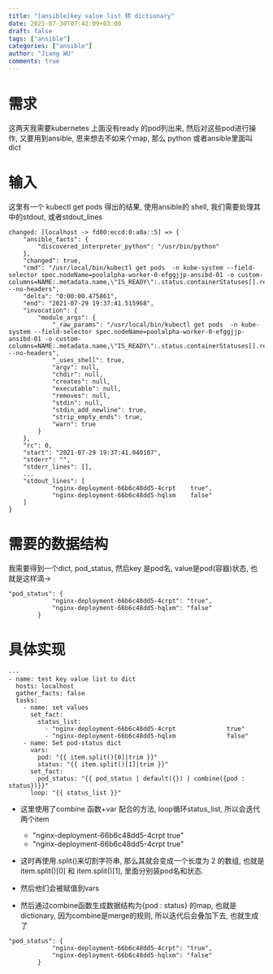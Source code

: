 ```yaml
---
title: "[ansible]key value list 转 dictionary"
date: 2021-07-30T07:42:09+03:00
draft: false
tags: ["ansible"]
categories: ["ansible"]
author: "Jiang WU"
comments: true
---
```


# 需求
这两天我需要kubernetes 上面没有ready 的pod列出来, 然后对这些pod进行操作, 又要用到ansible, 思来想去不如来个map, 那么 python 或者ansible里面叫dict

<!--more-->
# 输入
这里有一个 kubectl get pods 得出的结果, 使用ansible的 shell, 我们需要处理其中的stdout, 或者stdout_lines
```
changed: [localhost -> fd00:eccd:0:a0a::5] => {
    "ansible_facts": {
        "discovered_interpreter_python": "/usr/bin/python"
    },
    "changed": true,
    "cmd": "/usr/local/bin/kubectl get pods  -n kube-system --field-selector spec.nodeName=poolalpha-worker-0-efggjjp-ansibd-01 -o custom-columns=NAME:.metadata.name,\"IS_READY\":.status.containerStatuses[].ready --no-headers",
    "delta": "0:00:00.475861",
    "end": "2021-07-29 19:37:41.515968",
    "invocation": {
        "module_args": {
            "_raw_params": "/usr/local/bin/kubectl get pods  -n kube-system --field-selector spec.nodeName=poolalpha-worker-0-efggjjp-ansibd-01 -o custom-columns=NAME:.metadata.name,\"IS_READY\":.status.containerStatuses[].ready --no-headers",
            "_uses_shell": true,
            "argv": null,
            "chdir": null,
            "creates": null,
            "executable": null,
            "removes": null,
            "stdin": null,
            "stdin_add_newline": true,
            "strip_empty_ends": true,
            "warn": true
        }
    },
    "rc": 0,
    "start": "2021-07-29 19:37:41.040107",
    "stderr": "",
    "stderr_lines": [],
    ...
    "stdout_lines": [
            "nginx-deployment-66b6c48dd5-4crpt    true",
            "nginx-deployment-66b6c48dd5-hqlxm    false"
    ]
}
```

# 需要的数据结构
我需要得到一个dict, pod_status, 然后key 是pod名, value是pod(容器)状态, 也就是这样滴->
```
"pod_status": {
            "nginx-deployment-66b6c48dd5-4crpt": "true",
            "nginx-deployment-66b6c48dd5-hqlxm": "false"
        }
```

# 具体实现
```
---
- name: test key value list to dict
  hosts: localhost
  gather_facts: false
  tasks:
    - name: set values
      set_fact:
        status_list:
          - "nginx-deployment-66b6c48dd5-4crpt              true"
          - "nginx-deployment-66b6c48dd5-hqlxm              false"
    - name: Set pod-status dict
      vars:
        pod: "{{ item.split()[0]|trim }}"
        status: "{{ item.split()[1]|trim }}"
      set_fact:
        pod_status: "{{ pod_status | default({}) | combine({pod : status})}}"
      loop: "{{ status_list }}"
```

* 这里使用了combine 函数+var 配合的方法, loop循环status_list, 所以会迭代两个item
  - "nginx-deployment-66b6c48dd5-4crpt              true"
  - "nginx-deployment-66b6c48dd5-4crpt              true"

* 这时再使用.split()来切割字符串, 那么其就会变成一个长度为 2 的数组, 也就是  item.split()[0] 和 item.split()[1], 里面分别装pod名和状态.
* 然后他们会被赋值到vars
* 然后通过combine函数生成数据结构为{pod : status} 的map, 也就是dictionary, 因为combine是merge的规则, 所以迭代后会叠加下去, 也就生成了
```
"pod_status": {
            "nginx-deployment-66b6c48dd5-4crpt": "true",
            "nginx-deployment-66b6c48dd5-hqlxm": "false"
        }
```
